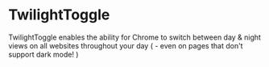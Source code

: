 # TwilightToggle
TwilightToggle enables the ability for Chrome to switch between day &amp; night views on all websites throughout your day ( - even on pages that don't support dark mode! )
